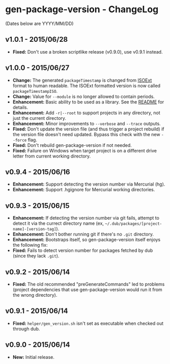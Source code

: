 ﻿gen-package-version - ChangeLog
===============================

(Dates below are YYYY/MM/DD)

v1.0.1 - 2015/06/28
-------------------
- **Fixed:** Don't use a broken scriptlike release (v0.9.0), use v0.9.1 instead.

v1.0.0 - 2015/06/27
-------------------
- **Change:** The generated ```packageTimestamp``` is changed from [ISOExt](http://dlang.org/phobos/std_datetime.html#toISOExtString) format to human readable. The ISOExt formatted version is now called ```packageTimestampISO```.
- **Change:** Value for ```--module``` is no longer allowed to contain periods.
- **Enhancement:** Basic ability to be used as a library. See the [README](https://github.com/Abscissa/gen-package-version/blob/master/README.md) for details.
- **Enhancement:** Add ```-r|--root``` to support projects in any directory, not just the current directory.
- **Enhancement:** Minor improvements to ```--verbose``` and ```--trace``` outputs.
- **Fixed:** Don't update the version file (and thus trigger a project rebuild) if the version file doesn't need updated. Bypass this check with the new ```--force``` flag.
- **Fixed:** Don't rebuild gen-package-version if not needed.
- **Fixed:** Failure on Windows when target project is on a different drive letter from current working directory.

v0.9.4 - 2015/06/16
-------------------
- **Enhancement:** Support detecting the version number via Mercurial (hg).
- **Enhancement:** Support .hgignore for Mercurial working directories.

v0.9.3 - 2015/06/15
-------------------
- **Enhancement:** If detecting the version number via git fails, attempt to detect it via the currect directory name (ex, ```~/.dub/packages/[project-name]-[version-tag]```).
- **Enhancement:** Don't bother running git if there's no ```.git``` directory.
- **Enhancement:** Bootstraps itself, so gen-package-version itself enjoys the following fix:
- **Fixed:** Fails to detect version number for packages fetched by dub (since they lack ```.git```).

v0.9.2 - 2015/06/14
-------------------
- **Fixed:** The old recommended "preGenerateCommands" led to problems (project dependencies that use gen-package-version would run it from the wrong directory).

v0.9.1 - 2015/06/14
-------------------
- **Fixed:** ```helper/gen_version.sh``` isn't set as executable when checked out through dub.

v0.9.0 - 2015/06/14
-------------------
- **New:** Initial release.
